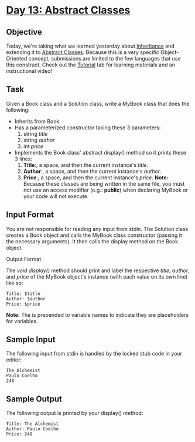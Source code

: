 # [Day 13: Abstract Classes](https://www.hackerrank.com/challenges/30-abstract-classes/problem)

## Objective 
Today, we're taking what we learned yesterday about [Inheritance](https://docs.oracle.com/javase/tutorial/java/IandI/subclasses.html) and extending it to [Abstract Classes](https://docs.oracle.com/javase/tutorial/java/IandI/abstract.html). Because this is a very specific Object-Oriented concept, submissions are limited to the few languages that use this construct. Check out the [Tutorial](https://www.hackerrank.com/challenges/30-abstract-classes/tutorial) tab for learning materials and an instructional video!

## Task 
Given a Book class and a Solution class, write a MyBook class that does the following:

* Inherits from Book
* Has a parameterized constructor taking these 3 parameters:
    1. string _title_
    2. string _author_
    3. int _price_
* Implements the Book class' abstract display() method so it prints these 3 lines:
    1. **Title**:, a space, and then the current instance's _title_.
    2. **Author**:, a space, and then the current instance's _author_.
    3. **Price**:, a space, and then the current instance's _price_.
**Note:** Because these classes are being written in the same file, you must not use an access modifier (e.g.: **public**) when declaring MyBook or your code will not execute.

## Input Format

You are not responsible for reading any input from stdin. The Solution class creates a Book object and calls the MyBook class constructor (passing it the necessary arguments). It then calls the display method on the Book object.

Output Format

The _void display()_ method should print and label the respective _title_, _author_, and _price_ of the MyBook object's instance (with each value on its own line) like so:

```
Title: $title
Author: $author
Price: $price
```

**Note:** The  is prepended to variable names to indicate they are placeholders for variables.

## Sample Input

The following input from stdin is handled by the locked stub code in your editor:

```
The Alchemist
Paulo Coelho
248
```

## Sample Output

The following output is printed by your display() method:

```
Title: The Alchemist
Author: Paulo Coelho
Price: 248
```